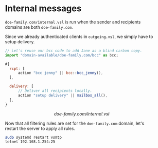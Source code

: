 
# Internal messages

`doe-family.com/internal.vsl` is run when the sender and recipients domains are both  `doe-family.com`.

Since we already authenticated clients in `outgoing.vsl`, we simply have to setup delivery.

```js
// let's reuse our bcc code to add Jane as a blind carbon copy.
import "domain-available/doe-family.com/bcc" as bcc;

#{
  rcpt: [
      action "bcc jenny" || bcc::bcc_jenny(),
  ],

  delivery: [
      // Deliver all recipients locally.
      action "setup delivery" || mailbox_all(),
  ],
}
```

<p style="text-align: center;"> <i>doe-family.com/internal.vsl</i> </p>

Now that all filtering rules are set for the `doe-family.com` domain, let's restart the server to apply all rules.

```sh
sudo systemd restart vsmtp
telnet 192.168.1.254:25
```
